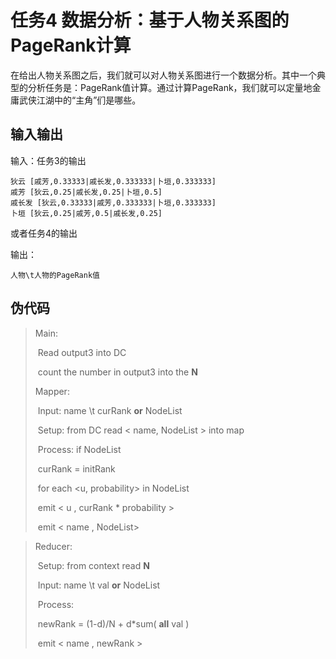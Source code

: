 # 任务4 数据分析：基于人物关系图的PageRank计算

在给出人物关系图之后，我们就可以对人物关系图进行一个数据分析。其中一个典型的分析任务是：PageRank值计算。通过计算PageRank，我们就可以定量地金庸武侠江湖中的“主角”们是哪些。

## 输入输出

输入：任务3的输出
```
狄云 [戚芳,0.33333|戚长发,0.333333|卜垣,0.333333]
戚芳 [狄云,0.25|戚长发,0.25|卜垣,0.5]
戚长发 [狄云,0.33333|戚芳,0.333333|卜垣,0.333333]
卜垣 [狄云,0.25|戚芳,0.5|戚长发,0.25]
```
或者任务4的输出 

输出：
```
人物\t人物的PageRank值
```

## 伪代码

>Main:
>
>​	Read output3 into DC
>
>​	count the number in output3 into the **N**
>
>
>
>Mapper:
>
>​	Input: 	name \t curRank **or**  NodeList
>
>​	Setup:	from DC read  \< name, NodeList > into map
>
>​	Process:	if NodeList
>
>​				curRank = initRank
>
>​			for each <u, probability> in NodeList
>
>​				emit \< u , curRank * probability \>
>
>​			emit \< name , NodeList>

> Reducer:
>
> ​	Setup: from context read **N**
>
> ​	Input:  name \t val **or** NodeList
>
> ​	Process: 
>
> ​			newRank = (1-d)/N + d*sum( **all** val  )
>
> ​			emit \< name , newRank  >

